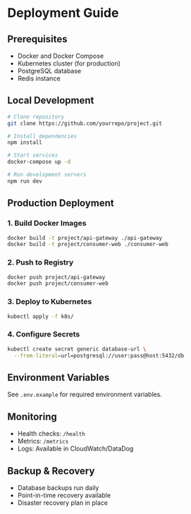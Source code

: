 # Deployment Guide

## Prerequisites
- Docker and Docker Compose
- Kubernetes cluster (for production)
- PostgreSQL database
- Redis instance

## Local Development
```bash
# Clone repository
git clone https://github.com/yourrepo/project.git

# Install dependencies
npm install

# Start services
docker-compose up -d

# Run development servers
npm run dev
```

## Production Deployment

### 1. Build Docker Images
```bash
docker build -t project/api-gateway ./api-gateway
docker build -t project/consumer-web ./consumer-web
```

### 2. Push to Registry
```bash
docker push project/api-gateway
docker push project/consumer-web
```

### 3. Deploy to Kubernetes
```bash
kubectl apply -f k8s/
```

### 4. Configure Secrets
```bash
kubectl create secret generic database-url \
  --from-literal=url=postgresql://user:pass@host:5432/db
```

## Environment Variables
See `.env.example` for required environment variables.

## Monitoring
- Health checks: `/health`
- Metrics: `/metrics`
- Logs: Available in CloudWatch/DataDog

## Backup & Recovery
- Database backups run daily
- Point-in-time recovery available
- Disaster recovery plan in place

